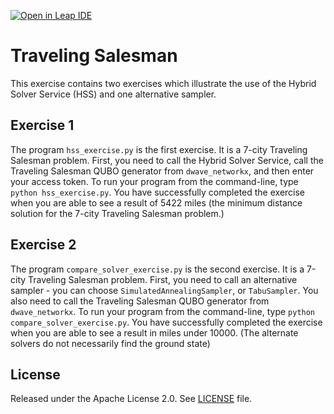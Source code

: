 [![Open in Leap IDE](	
	https://cdn-assets.cloud.dwavesys.com/shared/latest/badges/leapide.svg)](
	https://ide.dwavesys.io/#https://github.com/dwave-training/traveling-salesman)

# Traveling Salesman

This exercise contains two exercises which illustrate the use of 
the Hybrid Solver Service (HSS) and one alternative sampler.

## Exercise 1

The program ``hss_exercise.py`` is the first exercise.
It is a 7-city Traveling Salesman problem.
First, you need to call the Hybrid Solver Service, call the Traveling
Salesman QUBO generator from ``dwave_networkx``, and then enter your access 
token.
To run your program from the command-line, type ``python hss_exercise.py``. 
You have successfully
completed the exercise when you are able to see a result of 5422 miles (the
minimum distance solution for the 7-city Traveling Salesman problem.)

## Exercise 2 

The program ``compare_solver_exercise.py`` is the second exercise.
It is a 7-city Traveling Salesman problem.
First, you need to call an alternative sampler - you can choose 
``SimulatedAnnealingSampler``, or ``TabuSampler``. You also need to call the
Traveling Salesman QUBO generator from ``dwave_networkx``.
To run your program from the command-line, 
type ``python compare_solver_exercise.py``. You have 
successfully completed the exercise when you are able to see a result in
miles under 10000. (The alternate solvers do not necessarily find the
ground state)

## License

Released under the Apache License 2.0. See [LICENSE](LICENSE) file.
